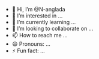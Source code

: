 - 👋 Hi, I’m @N-anglada
- 👀 I’m interested in ...
- 🌱 I’m currently learning ...
- 💞️ I’m looking to collaborate on ...
- 📫 How to reach me ...
- 😄 Pronouns: ...
- ⚡ Fun fact: ...

<!---
N-anglada/N-anglada is a ✨ special ✨ repository because its `README.md` (this file) appears on your GitHub profile.
You can click the Preview link to take a look at your changes.
--->
